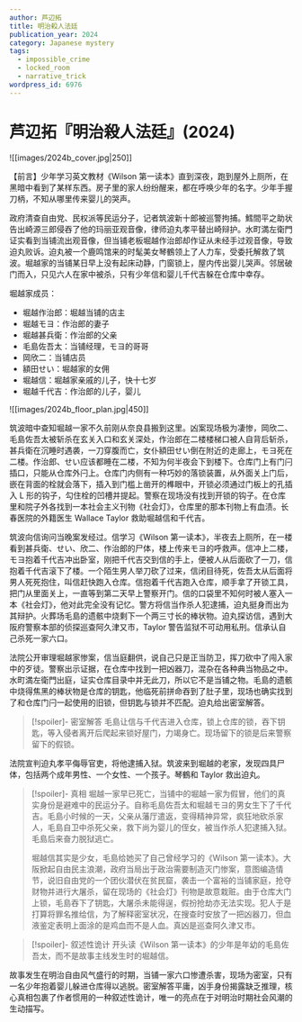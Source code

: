 ```yaml
---
author: 芦辺拓
title: 明治殺人法廷
publication_year: 2024
category: Japanese mystery
tags:
  - impossible_crime
  - locked_room
  - narrative_trick
wordpress_id: 6976
---
```


# 芦辺拓『明治殺人法廷』(2024)

![[images/2024b_cover.jpg|250]]

【前言】少年学习英文教材《Wilson 第一读本》直到深夜，跑到屋外上厕所，在黑暗中看到了某样东西。房子里的家人纷纷醒来，都在呼唤少年的名字。少年手握刀柄，不知从哪里传来婴儿的哭声。

政府清查自由党、民权派等民运分子，记者筑波新十郎被巡警拘捕。鱈間平之助状告出崎源三郎侵吞了他的玛丽亚观音像，律师迫丸孝平替出崎辩护。水町満左衛門证实看到当铺流出观音像，但当铺老板堀越作治郎却作证从未经手过观音像，导致迫丸败诉。迫丸被一个鹿鸣馆来的时髦美女琴鶴领上了人力车，受委托解救了筑波。堀越家的当铺某日早上没有起床动静，门窗锁上，屋内传出婴儿哭声。邻居破门而入，只见六人在家中被杀，只有少年信和婴儿千代吉躲在仓库中幸存。

堀越家成员：
* 堀越作治郎：堀越当铺的店主
* 堀越モヨ：作治郎的妻子
* 堀越甚兵衛：作治郎的父亲
* 毛島佐吾太：当铺经理，モヨ的哥哥
* 岡欣二：当铺店员
* 額田せい：堀越家的女佣
* 堀越信：堀越家亲戚的儿子，快十七岁
* 堀越千代吉：作治郎的儿子，婴儿

![[images/2024b_floor_plan.jpg|450]]

筑波暗中查知堀越一家不久前刚从奈良县搬到这里。凶案现场极为凄惨，岡欣二、毛島佐吾太被斩杀在玄关入口和玄关深处，作治郎在二楼楼梯口被人自背后斩杀，甚兵衛在沉睡时遇袭，一刀穿腹而亡，女仆額田せい倒在附近的走廊上，モヨ死在二楼。作治郎、せい应该都睡在二楼，不知为何半夜会下到楼下。仓库门上有门闩插口，只能从仓库外闩上。仓库门内侧有一种巧妙的落锁装置，从外面关上门后，嵌在背面的栓就会落下，插入到门槛上凿开的榫眼中，开锁必须通过门板上的孔插入 L 形的钩子，勾住栓的凹槽并提起。警察在现场没有找到开锁的钩子。在仓库里和院子外各找到一本社会主义刊物《社会灯》，仓库里的那本刊物上有血渍。长春医院的外籍医生 Wallace Taylor 救助堀越信和千代吉。

筑波向信询问当晚案发经过。信学习《Wilson 第一读本》，半夜去上厕所，在一楼看到甚兵衛、せい、欣二、作治郎的尸体，楼上传来モヨ的呼救声。信冲上二楼，モヨ抱着千代吉冲出卧室，刚把千代吉交到信的手上，便被人从后面砍了一刀，信抱着千代吉滚下了楼。一个陌生男人举刀砍了过来，信闭目待死，佐吾太从后面将男人死死抱住，叫信赶快跑入仓库。信抱着千代吉跑入仓库，顺手拿了开锁工具，把门从里面关上，一直等到第二天早上警察开门。信的口袋里不知何时被人塞入一本《社会灯》，他对此完全没有记忆。警方将信当作杀人犯逮捕，迫丸挺身而出为其辩护。火葬场毛島的遗骸中烧剩下一个两三寸长的棒状物。迫丸探访信，遇到大阪府警察本部的侦探巡查阿久津又市，Taylor 警告监狱不可动用私刑。信承认自己杀死一家六口。

法院公开审理堀越家惨案，信当庭翻供，说自己只是正当防卫，挥刀砍中了闯入家中的歹徒。警察出示证据，在仓库中找到一把凶器刀，混杂在各种典当物品之中。水町満左衛門出庭，证实仓库目录中并无此刀，所以它不是当铺之物。毛島的遗骸中烧得焦黑的棒状物是仓库的钥匙，他临死前拼命吞到了肚子里，现场也确实找到了和仓库门闩一起使用的旧锁，但钥匙与锁并不匹配。迫丸给出密室解答。

> [!spoiler]- 密室解答
> 毛島让信与千代吉进入仓库，锁上仓库的锁，吞下钥匙，等入侵者离开后爬起来锁好屋门，力竭身亡。现场留下的锁是后来警察留下的假锁。

法院宣判迫丸孝平侮辱官吏，将他逮捕入狱。筑波来到堀越的老家，发现四具尸体，包括两个成年男性、一个女性、一个孩子。琴鶴和 Taylor 救出迫丸。

> [!spoiler]- 真相
> 堀越一家早已死亡，当铺中的堀越一家为假冒，他们的真实身份是避难中的民运分子。自称毛島佐吾太和堀越モヨ的男女生下了千代吉。毛島小时候的一天，父亲从藩厅遣返，变得精神异常，疯狂地砍杀家人，毛島自卫中杀死父亲，救下尚为婴儿的侄女，被当作杀人犯逮捕入狱。毛島后来奋力脱狱逃亡。
> 
> 堀越信其实是少女，毛島给她买了自己曾经学习的《Wilson 第一读本》。大阪掀起自由民主浪潮，政府当局出于政治需要制造灭门惨案，意图编造情节，说旧自由党的一个团伙潜伏在贫民窟，袭击一个富裕的当铺家庭，抢夺财物并进行大屠杀，留在现场的《社会灯》刊物是故意栽赃。由于仓库大门上锁，毛島吞下了钥匙，大屠杀未能得逞，假扮抢劫亦无法实现。犯人于是打算将罪名推给信，为了解释密室状况，在搜查时安放了一把凶器刀，但血液鉴定表明上面涂的是鸡血而不是人血。真凶是巡查阿久津又市。

> [!spoiler]- 叙述性诡计
> 开头读《Wilson 第一读本》的少年是年幼的毛島佐吾太，而不是故事主线发生时的堀越信。

故事发生在明治自由风气盛行的时期，当铺一家六口惨遭杀害，现场为密室，只有一名少年抱着婴儿躲进仓库得以逃脱。密室解答平庸，凶手身份揭露缺乏推理，核心真相包裹了作者惯用的一种叙述性诡计，唯一的亮点在于对明治时期社会风潮的生动描写。